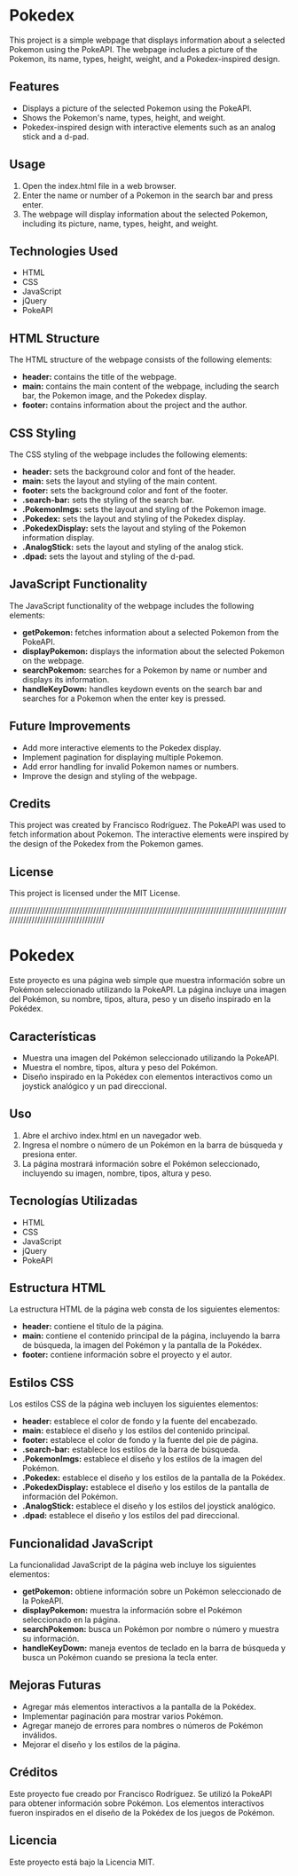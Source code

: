 # Pokedex

This project is a simple webpage that displays information about a selected Pokemon using the PokeAPI. The webpage includes a picture of the Pokemon, its name, types, height, weight, and a Pokedex-inspired design.

## Features

- Displays a picture of the selected Pokemon using the PokeAPI.
- Shows the Pokemon's name, types, height, and weight.
- Pokedex-inspired design with interactive elements such as an analog stick and a d-pad.

## Usage

1. Open the index.html file in a web browser.
2. Enter the name or number of a Pokemon in the search bar and press enter.
3. The webpage will display information about the selected Pokemon, including its picture, name, types, height, and weight.

## Technologies Used

- HTML
- CSS
- JavaScript
- jQuery
- PokeAPI

## HTML Structure

The HTML structure of the webpage consists of the following elements:

- **header:** contains the title of the webpage.
- **main:** contains the main content of the webpage, including the search bar, the Pokemon image, and the Pokedex display.
- **footer:** contains information about the project and the author.

## CSS Styling

The CSS styling of the webpage includes the following elements:

- **header:** sets the background color and font of the header.
- **main:** sets the layout and styling of the main content.
- **footer:** sets the background color and font of the footer.
- **.search-bar:** sets the styling of the search bar.
- **.PokemonImgs:** sets the layout and styling of the Pokemon image.
- **.Pokedex:** sets the layout and styling of the Pokedex display.
- **.PokedexDisplay:** sets the layout and styling of the Pokemon information display.
- **.AnalogStick:** sets the layout and styling of the analog stick.
- **.dpad:** sets the layout and styling of the d-pad.

## JavaScript Functionality

The JavaScript functionality of the webpage includes the following elements:

- **getPokemon:** fetches information about a selected Pokemon from the PokeAPI.
- **displayPokemon:** displays the information about the selected Pokemon on the webpage.
- **searchPokemon:** searches for a Pokemon by name or number and displays its information.
- **handleKeyDown:** handles keydown events on the search bar and searches for a Pokemon when the enter key is pressed.

## Future Improvements

- Add more interactive elements to the Pokedex display.
- Implement pagination for displaying multiple Pokemon.
- Add error handling for invalid Pokemon names or numbers.
- Improve the design and styling of the webpage.

## Credits

This project was created by Francisco Rodríguez. The PokeAPI was used to fetch information about Pokemon. The interactive elements were inspired by the design of the Pokedex from the Pokemon games.

## License

This project is licensed under the MIT License.

/////////////////////////////////////////////////////////////////////////////////////////////////////////////////////////////////////

# Pokedex

Este proyecto es una página web simple que muestra información sobre un Pokémon seleccionado utilizando la PokeAPI. La página incluye una imagen del Pokémon, su nombre, tipos, altura, peso y un diseño inspirado en la Pokédex.

## Características

- Muestra una imagen del Pokémon seleccionado utilizando la PokeAPI.
- Muestra el nombre, tipos, altura y peso del Pokémon.
- Diseño inspirado en la Pokédex con elementos interactivos como un joystick analógico y un pad direccional.

## Uso

1. Abre el archivo index.html en un navegador web.
2. Ingresa el nombre o número de un Pokémon en la barra de búsqueda y presiona enter.
3. La página mostrará información sobre el Pokémon seleccionado, incluyendo su imagen, nombre, tipos, altura y peso.

## Tecnologías Utilizadas

- HTML
- CSS
- JavaScript
- jQuery
- PokeAPI

## Estructura HTML

La estructura HTML de la página web consta de los siguientes elementos:

- **header:** contiene el título de la página.
- **main:** contiene el contenido principal de la página, incluyendo la barra de búsqueda, la imagen del Pokémon y la pantalla de la Pokédex.
- **footer:** contiene información sobre el proyecto y el autor.

## Estilos CSS

Los estilos CSS de la página web incluyen los siguientes elementos:

- **header:** establece el color de fondo y la fuente del encabezado.
- **main:** establece el diseño y los estilos del contenido principal.
- **footer:** establece el color de fondo y la fuente del pie de página.
- **.search-bar:** establece los estilos de la barra de búsqueda.
- **.PokemonImgs:** establece el diseño y los estilos de la imagen del Pokémon.
- **.Pokedex:** establece el diseño y los estilos de la pantalla de la Pokédex.
- **.PokedexDisplay:** establece el diseño y los estilos de la pantalla de información del Pokémon.
- **.AnalogStick:** establece el diseño y los estilos del joystick analógico.
- **.dpad:** establece el diseño y los estilos del pad direccional.

## Funcionalidad JavaScript

La funcionalidad JavaScript de la página web incluye los siguientes elementos:

- **getPokemon:** obtiene información sobre un Pokémon seleccionado de la PokeAPI.
- **displayPokemon:** muestra la información sobre el Pokémon seleccionado en la página.
- **searchPokemon:** busca un Pokémon por nombre o número y muestra su información.
- **handleKeyDown:** maneja eventos de teclado en la barra de búsqueda y busca un Pokémon cuando se presiona la tecla enter.

## Mejoras Futuras

- Agregar más elementos interactivos a la pantalla de la Pokédex.
- Implementar paginación para mostrar varios Pokémon.
- Agregar manejo de errores para nombres o números de Pokémon inválidos.
- Mejorar el diseño y los estilos de la página.

## Créditos

Este proyecto fue creado por Francisco Rodríguez. Se utilizó la PokeAPI para obtener información sobre Pokémon. Los elementos interactivos fueron inspirados en el diseño de la Pokédex de los juegos de Pokémon.

## Licencia

Este proyecto está bajo la Licencia MIT.

